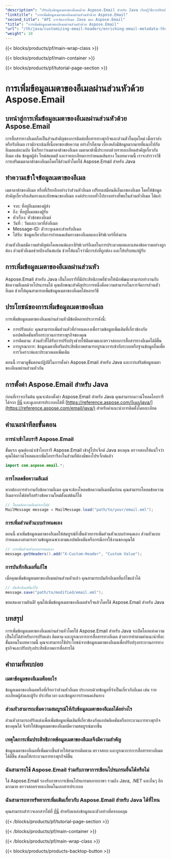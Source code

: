 ```yaml
---
"description": "ปรับปรุงข้อมูลเมตาของอีเมลด้วย Aspose.Email สำหรับ Java เรียนรู้วิธีการปรับปรุงส่วนหัวอีเมลเพื่อให้สามารถติดตามและปรับแต่งได้ดีขึ้นด้วย Aspose.Email"
"linktitle": "การเพิ่มข้อมูลเมตาของอีเมลผ่านส่วนหัวด้วย Aspose.Email"
"second_title": "API การจัดการอีเมล Java ของ Aspose.Email"
"title": "การเพิ่มข้อมูลเมตาของอีเมลผ่านส่วนหัวด้วย Aspose.Email"
"url": "/th/java/customizing-email-headers/enriching-email-metadata-through-headers/"
"weight": 18
---
```


{{< blocks/products/pf/main-wrap-class >}}

{{< blocks/products/pf/main-container >}}

{{< blocks/products/pf/tutorial-page-section >}}

# การเพิ่มข้อมูลเมตาของอีเมลผ่านส่วนหัวด้วย Aspose.Email


## บทนำสู่การเพิ่มข้อมูลเมตาของอีเมลผ่านส่วนหัวด้วย Aspose.Email

การสื่อสารทางอีเมลถือเป็นส่วนสำคัญของการติดต่อสื่อสารทางธุรกิจและส่วนตัวในยุคใหม่ เมื่อเราส่งหรือรับอีเมล เรามักจะเน้นที่เนื้อหาของข้อความ อย่างไรก็ตาม เบื้องหลังมีข้อมูลมากมายที่แนบไปกับอีเมลแต่ละฉบับ ซึ่งเรียกว่าเมตาดาต้าของอีเมล เมตาดาต้านี้ประกอบด้วยรายละเอียดสำคัญเกี่ยวกับอีเมล เช่น ข้อมูลผู้ส่ง ไทม์สแตมป์ และรายละเอียดการกำหนดเส้นทาง ในบทความนี้ เราจะสำรวจวิธีการเสริมเมตาดาต้าของอีเมลโดยใช้ส่วนหัวโดยใช้ Aspose.Email สำหรับ Java

## ทำความเข้าใจข้อมูลเมตาของอีเมล

เมตาดาต้าของอีเมล หรือที่เรียกอีกอย่างว่าส่วนหัวอีเมล เปรียบเสมือนดีเอ็นเอของอีเมล โดยให้ข้อมูลสำคัญเกี่ยวกับเส้นทางและลักษณะของอีเมล องค์ประกอบทั่วไปบางอย่างที่พบในส่วนหัวอีเมล ได้แก่:

- จาก: ที่อยู่อีเมลของผู้ส่ง
- ถึง: ที่อยู่อีเมลของผู้รับ
- หัวเรื่อง: หัวข้อของอีเมล์
- วันที่ : วันและเวลาที่ส่งอีเมล
- Message-ID: ตัวระบุเฉพาะสำหรับอีเมล
- ได้รับ: ข้อมูลเกี่ยวกับการกำหนดเส้นทางของอีเมลและเซิร์ฟเวอร์ที่ส่งผ่าน

ส่วนหัวอีเมลมีความสำคัญต่อไคลเอนต์และเซิร์ฟเวอร์อีเมลในการประมวลผลและแสดงข้อความอย่างถูกต้อง ส่วนหัวอีเมลช่วยป้องกันสแปม ช่วยให้แน่ใจว่ามีการส่งที่ถูกต้อง และให้บริบทแก่ผู้รับ

## การเพิ่มข้อมูลเมตาของอีเมลผ่านส่วนหัว

Aspose.Email สำหรับ Java เป็นไลบรารีที่มีประสิทธิภาพที่ช่วยให้นักพัฒนาสามารถทำงานกับข้อความอีเมลด้วยโปรแกรมได้ คุณลักษณะสำคัญประการหนึ่งคือความสามารถในการจัดการส่วนหัวอีเมล ช่วยให้คุณสามารถเพิ่มข้อมูลเมตาของอีเมลได้หลายวิธี

## ประโยชน์ของการเพิ่มข้อมูลเมตาของอีเมล

การเพิ่มข้อมูลเมตาของอีเมลผ่านส่วนหัวมีข้อดีหลายประการดังนี้:

- การปรับแต่ง: คุณสามารถเพิ่มส่วนหัวที่กำหนดเองเพื่อรวมข้อมูลเพิ่มเติมที่เกี่ยวข้องกับแอปพลิเคชันหรือกระบวนการทางธุรกิจของคุณ
- การติดตาม: ส่วนหัวที่ได้รับการปรับปรุงช่วยให้ติดตามและตรวจสอบการสื่อสารทางอีเมลได้ดีขึ้น
- การบูรณาการ: ข้อมูลเมตาที่เสริมประสิทธิภาพสามารถบูรณาการเข้ากับระบบหรือฐานข้อมูลอื่นเพื่อการวิเคราะห์และประมวลผลเพิ่มเติม

ตอนนี้ เรามาดูขั้นตอนปฏิบัติในการตั้งค่า Aspose.Email สำหรับ Java และการเสริมข้อมูลเมตาของอีเมลผ่านส่วนหัวกัน

## การตั้งค่า Aspose.Email สำหรับ Java

ก่อนที่เราจะเริ่มต้น คุณจะต้องตั้งค่า Aspose.Email สำหรับ Java คุณสามารถดาวน์โหลดไลบรารีได้จาก [ที่นี่](https://releases.aspose.com/email/java/) และดูเอกสารประกอบได้ที่ [https://reference.aspose.com/อีเมล/java/](https://reference.aspose.com/email/java/) สำหรับคำแนะนำการติดตั้งโดยละเอียด

## คำแนะนำทีละขั้นตอน

### การนำเข้าไลบรารี Aspose.Email

ขั้นแรก คุณต้องนำเข้าไลบรารี Aspose.Email เข้าสู่โปรเจ็กต์ Java ของคุณ ตรวจสอบให้แน่ใจว่าคุณได้ดาวน์โหลดและเพิ่มไลบรารีลงในส่วนที่ต้องมีของโปรเจ็กต์แล้ว

```java
import com.aspose.email.*;
```

### การโหลดข้อความอีเมล์

หากต้องการทำงานกับข้อความอีเมล คุณจะต้องโหลดข้อความอีเมลนั้นก่อน คุณสามารถโหลดข้อความอีเมลจากไฟล์หรือสร้างข้อความใหม่ตั้งแต่ต้นก็ได้

```java
// โหลดข้อความอีเมล์จากไฟล์
MailMessage message = MailMessage.load("path/to/your/email.eml");
```

### การเพิ่มส่วนหัวแบบกำหนดเอง

ตอนนี้ มาเพิ่มข้อมูลเมตาของอีเมลให้สมบูรณ์ยิ่งขึ้นด้วยการเพิ่มส่วนหัวแบบกำหนดเอง ส่วนหัวแบบกำหนดเองสามารถรวมข้อมูลเฉพาะตามแอปพลิเคชันหรือกรณีการใช้งานของคุณได้

```java
// การเพิ่มส่วนหัวแบบกำหนดเอง
message.getHeaders().add("X-Custom-Header", "Custom Value");
```

### การบันทึกอีเมลที่แก้ไข

เมื่อคุณเพิ่มข้อมูลเมตาของอีเมลผ่านส่วนหัวแล้ว คุณสามารถบันทึกอีเมลที่แก้ไขแล้วได้

```java
// บันทึกอีเมล์ที่แก้ไข
message.save("path/to/modified/email.eml");
```

ขอแสดงความยินดี! คุณได้เพิ่มข้อมูลเมตาของอีเมลสำเร็จแล้วโดยใช้ Aspose.Email สำหรับ Java

## บทสรุป

การเพิ่มข้อมูลเมตาของอีเมลผ่านส่วนหัวโดยใช้ Aspose.Email สำหรับ Java จะเปิดโลกแห่งความเป็นไปได้สำหรับการปรับแต่ง ติดตาม และบูรณาการการสื่อสารทางอีเมล ด้วยการทำตามคำแนะนำทีละขั้นตอนในบทความนี้ คุณจะสามารถใช้ประโยชน์จากข้อมูลเมตาของอีเมลเพื่อปรับปรุงกระบวนการทางธุรกิจและปรับปรุงประสิทธิภาพการสื่อสารได้

## คำถามที่พบบ่อย

### เมตาข้อมูลของอีเมลคืออะไร

ข้อมูลเมตาของอีเมลหรือที่เรียกว่าส่วนหัวอีเมล ประกอบด้วยข้อมูลที่จำเป็นเกี่ยวกับอีเมล เช่น รายละเอียดผู้ส่งและผู้รับ ประทับเวลา และข้อมูลการกำหนดเส้นทาง

### ส่วนหัวสามารถเพิ่มความสมบูรณ์ให้กับข้อมูลเมตาของอีเมลได้อย่างไร

ส่วนหัวสามารถปรับแต่งเพื่อเพิ่มข้อมูลเพิ่มเติมที่เกี่ยวข้องกับแอปพลิเคชันหรือกระบวนการทางธุรกิจของคุณได้ จึงทำให้ข้อมูลเมตาของอีเมลมีความสมบูรณ์มากขึ้น

### เหตุใดการเพิ่มประสิทธิภาพข้อมูลเมตาของอีเมลจึงมีความสำคัญ

ข้อมูลเมตาของอีเมลที่เพิ่มมากขึ้นช่วยให้สามารถติดตาม ตรวจสอบ และบูรณาการการสื่อสารทางอีเมลได้ดีขึ้น ส่งผลให้กระบวนการทางธุรกิจดีขึ้น

### ฉันสามารถใช้ Aspose.Email ร่วมกับภาษาการเขียนโปรแกรมอื่นได้หรือไม่

ใช่ Aspose.Email รองรับภาษาการเขียนโปรแกรมหลายภาษา รวมถึง Java, .NET และอื่นๆ อีกมากมาย ตรวจสอบรายละเอียดในเอกสารประกอบ

### ฉันสามารถหาทรัพยากรเพิ่มเติมเกี่ยวกับ Aspose.Email สำหรับ Java ได้ที่ไหน

คุณสามารถสำรวจเอกสารได้ที่ [ที่นี่](https://reference.aspose.com/email/java/) สำหรับแหล่งข้อมูลและตัวอย่างที่ครอบคลุม

{{< /blocks/products/pf/tutorial-page-section >}}

{{< /blocks/products/pf/main-container >}}

{{< /blocks/products/pf/main-wrap-class >}}

{{< blocks/products/products-backtop-button >}}